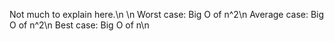 Not much to explain here.\n
\n
Worst case: Big O of n^2\n
Average case: Big O of n^2\n
Best case: Big O of n\n
